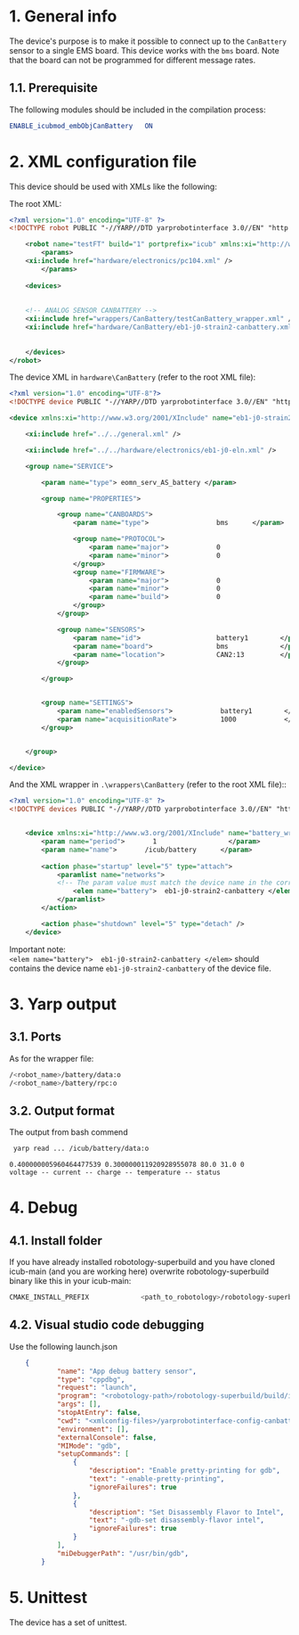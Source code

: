 # 1. General info
The device's purpose is to make it possible to connect up to the `CanBattery` sensor to a single EMS board.
This device works with the `bms` board. Note that the board can not be programmed for different message rates.

## 1.1. Prerequisite
The following modules should be included in the compilation process:

```cmake
ENABLE_icubmod_embObjCanBattery   ON
```

# 2. XML configuration file

This device should be used with XMLs like the following:

The root XML:
```xml
<?xml version="1.0" encoding="UTF-8" ?>
<!DOCTYPE robot PUBLIC "-//YARP//DTD yarprobotinterface 3.0//EN" "http://www.yarp.it/DTD/yarprobotinterfaceV3.0.dtd">

    <robot name="testFT" build="1" portprefix="icub" xmlns:xi="http://www.w3.org/2001/XInclude">
        <params>
    <xi:include href="hardware/electronics/pc104.xml" />
        </params>
        
    <devices>
 
 
    <!-- ANALOG SENSOR CANBATTERY -->
    <xi:include href="wrappers/CanBattery/testCanBattery_wrapper.xml" />    
    <xi:include href="hardware/CanBattery/eb1-j0-strain2-canbattery.xml" /> 
  
      
    </devices>
</robot> 
```

The device XML in `hardware\CanBattery` (refer to the root XML file):
```xml
<?xml version="1.0" encoding="UTF-8"?>
<!DOCTYPE device PUBLIC "-//YARP//DTD yarprobotinterface 3.0//EN" "http://www.yarp.it/DTD/yarprobotinterfaceV3.0.dtd">

<device xmlns:xi="http://www.w3.org/2001/XInclude" name="eb1-j0-strain2-canbattery" type="embObjCanBatterysensor">

    <xi:include href="../../general.xml" />

    <xi:include href="../../hardware/electronics/eb1-j0-eln.xml" />

    <group name="SERVICE">

        <param name="type"> eomn_serv_AS_battery </param>

        <group name="PROPERTIES">

            <group name="CANBOARDS">
                <param name="type">                 bms      </param>

                <group name="PROTOCOL">
                    <param name="major">            0                   </param>
                    <param name="minor">            0                      </param>
                </group>
                <group name="FIRMWARE">
                    <param name="major">            0                   </param>
                    <param name="minor">            0                   </param>
                    <param name="build">            0                   </param>
                </group>
            </group>

            <group name="SENSORS">
                <param name="id">                   battery1        </param>
                <param name="board">                bms             </param>
                <param name="location">             CAN2:13         </param>
            </group>

        </group>


        <group name="SETTINGS">
            <param name="enabledSensors">            battery1        </param>
            <param name="acquisitionRate">           1000            </param>   <!-- msec -->
        </group>


    </group>

</device>
```

And the XML wrapper in `.\wrappers\CanBattery` (refer to the root XML file)::

```xml
<?xml version="1.0" encoding="UTF-8" ?>
<!DOCTYPE devices PUBLIC "-//YARP//DTD yarprobotinterface 3.0//EN" "http://www.yarp.it/DTD/yarprobotinterfaceV3.0.dtd">


    <device xmlns:xi="http://www.w3.org/2001/XInclude" name="battery_wrapper" type="batteryWrapper">
        <param name="period">       1                  </param> 
        <param name="name">       /icub/battery      </param>
        
        <action phase="startup" level="5" type="attach">
            <paramlist name="networks">
            <!-- The param value must match the device name in the corresponding body_part-ebX-jA_B-strain.xml file -->
                <elem name="battery">  eb1-j0-strain2-canbattery </elem>
            </paramlist>
        </action>

        <action phase="shutdown" level="5" type="detach" />
    </device>
```

Important note:  
`<elem name="battery">  eb1-j0-strain2-canbattery </elem>`
should contains the device name `eb1-j0-strain2-canbattery` of the device file.
 

# 3. Yarp output

## 3.1. Ports

As for the wrapper file:

```bash
/<robot_name>/battery/data:o 
/<robot_name>/battery/rpc:o

```

## 3.2. Output format

The output from bash commend
```bash
 yarp read ... /icub/battery/data:o
```

`0.400000005960464477539 0.300000011920928955078 80.0 31.0 0`  
`voltage -- current -- charge -- temperature -- status`


# 4. Debug

## 4.1. Install folder
If you have already installed robotology-superbuild and you have cloned icub-main (and you are working here) overwrite robotology-superbuild binary like this in your icub-main:
```bash
CMAKE_INSTALL_PREFIX             <path_to_robotology>/robotology-superbuild/build/install
``` 

## 4.2. Visual studio code debugging
Use the following launch.json
```JSON
    {
            "name": "App debug battery sensor",
            "type": "cppdbg",
            "request": "launch",
            "program": "<robotology-path>/robotology-superbuild/build/install/bin/yarprobotinterface",
            "args": [],
            "stopAtEntry": false,
            "cwd": "<xmlconfig-files>/yarprobotinterface-config-canbattery",
            "environment": [],
            "externalConsole": false,
            "MIMode": "gdb",
            "setupCommands": [
                {
                    "description": "Enable pretty-printing for gdb",
                    "text": "-enable-pretty-printing",
                    "ignoreFailures": true
                },
                {
                    "description": "Set Disassembly Flavor to Intel",
                    "text": "-gdb-set disassembly-flavor intel",
                    "ignoreFailures": true
                }
            ],
            "miDebuggerPath": "/usr/bin/gdb",
        }
```

# 5. Unittest 
The device has a set of unittest.